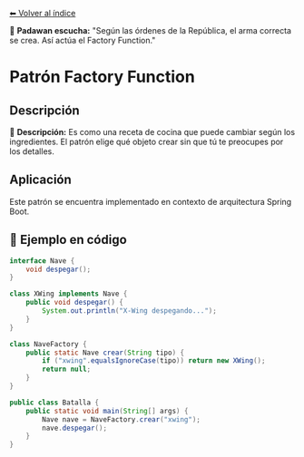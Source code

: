[⬅ Volver al índice](../../README.md)

🧒 **Padawan escucha:** "Según las órdenes de la República, el arma correcta se crea. Así actúa el Factory Function."
# Patrón Factory Function

## Descripción
🍳 **Descripción:** Es como una receta de cocina que puede cambiar según los ingredientes. El patrón elige qué objeto crear sin que tú te preocupes por los detalles.

## Aplicación
Este patrón se encuentra implementado en contexto de arquitectura Spring Boot.

## 🧪 Ejemplo en código

```java
interface Nave {
    void despegar();
}

class XWing implements Nave {
    public void despegar() {
        System.out.println("X-Wing despegando...");
    }
}

class NaveFactory {
    public static Nave crear(String tipo) {
        if ("xwing".equalsIgnoreCase(tipo)) return new XWing();
        return null;
    }
}

public class Batalla {
    public static void main(String[] args) {
        Nave nave = NaveFactory.crear("xwing");
        nave.despegar();
    }
}
```
